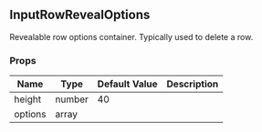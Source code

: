 ## InputRowRevealOptions 
 
Revealable row options container. Typically used
to delete a row.
### Props
Name | Type | Default Value | Description
--- | --- | --- | --- 
height | number  | 40 | 
options | array  |   | 
 

